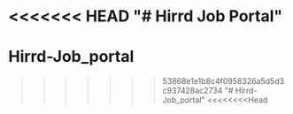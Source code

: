 <<<<<<< HEAD
"# Hirrd Job Portal" 
=======
# Hirrd-Job_portal
>>>>>>> 53868e1e1b8c4f0958326a5d5d3c937428ac2734
"# Hirrd-Job_portal" 
<<<<<<<<Head
